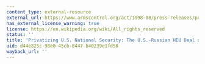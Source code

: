 ```yaml
---
content_type: external-resource
external_url: https://www.armscontrol.org/act/1998-08/press-releases/privatizing-us-national-security-us-russian-heu-deal-risk
has_external_license_warning: true
license: https://en.wikipedia.org/wiki/All_rights_reserved
status: ''
title: 'Privatizing U.S. National Security: The U.S.-Russian HEU Deal at Risk'
uid: d44e825c-98e0-45cb-8447-b40239e1fd58
wayback_url: ''
---
```

